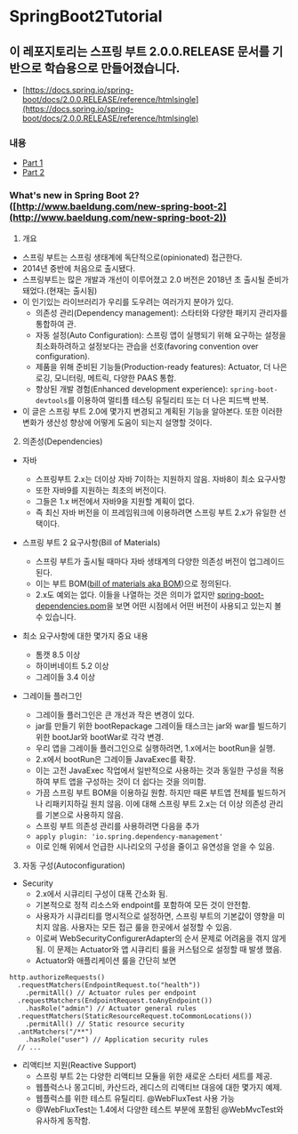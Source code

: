 # SpringBoot2Tutorial

## 이 레포지토리는 스프링 부트 2.0.0.RELEASE 문서를 기반으로 학습용으로 만들어졌습니다.

- [https://docs.spring.io/spring-boot/docs/2.0.0.RELEASE/reference/htmlsingle](https://docs.spring.io/spring-boot/docs/2.0.0.RELEASE/reference/htmlsingle)

### 내용

- [Part 1](https://github.com/lky1001/SpringBoot2Tutorial/tree/part1)
- [Part 2](https://github.com/lky1001/SpringBoot2Tutorial/tree/part2)

### What's new in Spring Boot 2? ([http://www.baeldung.com/new-spring-boot-2](http://www.baeldung.com/new-spring-boot-2))

1. 개요

  - 스프링 부트는 스프링 생태계에 독단적으로(opinionated) 접근한다.
  - 2014년 중반에 처음으로 출시됐다.
  - 스프링부트는 많은 개발과 개선이 이루어졌고 2.0 버전은 2018년 초 출시될 준비가 돼었다.(현재는 출시됨)
  - 이 인기있는 라이브러리가 우리를 도우려는 여러가지 분야가 있다.
    - 의존성 관리(Dependency management): 스타터와 다양한 패키지 관리자를 통합하여 관.
    - 자동 설정(Auto Configuration): 스프링 앱이 실행되기 위해 요구하는 설정을 최소화하려하고 설정보다는 관습을 선호(favoring convention over configuration).
    - 제품을 위해 준비된 기능들(Production-ready features): Actuator, 더 나은 로깅, 모니터링, 메트릭, 다양한 PAAS 통합.
    - 향상된 개발 경험(Enhanced development experience): `spring-boot-devtools`를 이용하여 멀티플 테스팅 유틸리티 또는 더 나은 피드백 반복.
  - 이 글은 스프링 부트 2.0에 몇가지 변경되고 계획된 기능을 알아본다. 또한 이러한 변화가 생산성 향상에 어떻게 도움이 되는지 설명할 것이다.

2. 의존성(Dependencies)

  - 자바
    - 스프링부트 2.x는 더이상 자바 7이하는 지원하지 않음. 자바8이 최소 요구사항
    - 또한 자바9를 지원하는 최초의 버전이다.
    - 그들은 1.x 버전에서 자바9을 지원할 계획이 없다.
    - 즉 최신 자바 버전을 이 프레임워크에 이용하려면 스프링 부트 2.x가 유일한 선택이다.

  - 스프링 부트 2 요구사항(Bill of Materials)
    - 스프링 부트가 출시될 때마다 자바 생태계의 다양한 의존성 버전이 업그레이드 된다.
    - 이는 부트 BOM([bill of materials aka BOM](http://www.baeldung.com/spring-maven-bom))으로 정의된다.
    - 2.x도 예외는 없다. 이들을 나열하는 것은 의미가 없지만 [spring-boot-dependencies.pom](https://github.com/spring-projects/spring-boot/blob/master/spring-boot-project/spring-boot-dependencies/pom.xml)을 보면 어떤 시점에서 어떤 버전이 사용되고 있는지 볼 수 있습니다.
  - 최소 요구사항에 대한 몇가지 중요 내용
    - 톰캣 8.5 이상
    - 하이버네이트 5.2 이상
    - 그레이들 3.4 이상

  - 그레이들 플러그인
    - 그레이들 플러그인은 큰 개선과 작은 변경이 있다.
    - jar를 만들기 위한 bootRepackage 그레이들 태스크는 jar와 war를 빌드하기 위한 bootJar와 bootWar로 각각 변경.
    - 우리 앱을 그레이들 플러그인으로 실행하려면, 1.x에서는 bootRun을 실행.
    - 2.x에서 bootRun은 그레이들 JavaExec를 확장.
    - 이는 고전 JavaExec 작업에서 일반적으로 사용하는 것과 동일한 구성을 적용하여 부트 앱을 구성하는 것이 더 쉽다는 것을 의미함.
    - 가끔 스프링 부트 BOM을 이용하길 원함. 하지만 때론 부트앱 전체를 빌드하거나 리패키지하길 원치 않음. 이에 대해 스프링 부트 2.x는 더 이상 의존성 관리를 기본으로 사용하지 않음.
    - 스프링 부트 의존성 관리를 사용하려면 다음을 추가
    - ```apply plugin: 'io.spring.dependency-management'```
    - 이로 인해 위에서 언급한 시나리오의 구성을 줄이고 유연성을 얻을 수 있음.
    
3. 자동 구성(Autoconfiguration)

  - Security
    - 2.x에서 시큐리티 구성이 대폭 간소화 됨.
    - 기본적으로 정적 리소스와 endpoint를 포함하여 모든 것이 안전함.
    - 사용자가 시큐리티를 명시적으로 설정하면, 스프링 부트의 기본값이 영향을 미치지 않음. 사용자는 모든 접근 룰을 한곳에서 설정할 수 있음.
    - 이로써 WebSecurityConfigurerAdapter의 순서 문제로 어려움을 겪지 않게 됨. 이 문제는 Actuator와 앱 시큐리티 룰을 커스텀으로 설정할 때 발생 했음.
    - Actuator와 애플리케이션 룰을 간단히 보면
```
http.authorizeRequests()
  .requestMatchers(EndpointRequest.to("health"))
    .permitAll() // Actuator rules per endpoint
  .requestMatchers(EndpointRequest.toAnyEndpoint())
    .hasRole("admin") // Actuator general rules
  .requestMatchers(StaticResourceRequest.toCommonLocations())
    .permitAll() // Static resource security
  .antMatchers("/**")
    .hasRole("user") // Application security rules
  // ...
```

  - 리액티브 지원(Reactive Support)
    - 스프링 부트 2는 다양한 리액티브 모듈을 위한 새로운 스타터 세트를 제공.
    - 웹플럭스나 몽고디비, 카산드라, 레디스의 리액티브 대응에 대한 몇가지 예제.
    - 웹플럭스를 위한 테스트 유틸리티. @WebFluxTest 사용 가능
    - @WebFluxTest는 1.4에서 다양한 테스트 부분에 포함된 @WebMvcTest와 유사하게 동작함. 
    